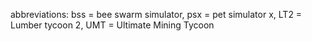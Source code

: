 abbreviations:
bss = bee swarm simulator,
psx = pet simulator x,
LT2 = Lumber tycoon 2,
UMT = Ultimate Mining Tycoon
